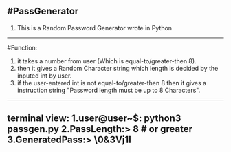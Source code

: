 #PassGenerator
---------------------------------------------------------------------------
1. This is a Random Password Generator wrote in Python
---------------------------------------------------------------------------
#Function:
1. it takes a number from user (Which is equal-to/greater-then 8).
2. then it gives a Random Character string which length is decided by the inputed int by user.
3. if the user-entered int is not equal-to/greater-then 8 then it gives a instruction string "Password length must be up to 8 Characters".
---------------------------------------------------------------------------
terminal view:
1.user@user~$: python3 passgen.py
2.PassLength:> 8 # or greater
3.GeneratedPass:> \0&3Vj1I
---------------------------------------------------------------------------
